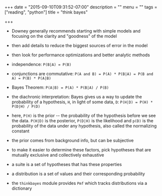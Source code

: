 +++
date = "2015-09-10T09:31:52-07:00"
description = ""
menu = ""
tags = ["reading", "python"]
title = "think bayes"

+++

* Downey generally recommends starting with simple models
and focusing on the clarity and "goodness" of the model
* then add details to reduce the biggest sources of error in the model
* then look for performance optimizations and better analytic methods

* independence: `P(B|A) = P(B)`
* conjunctions are commutative: `P(A and B) = P(A) * P(B|A) = P(B and A) = P(B) * P(A|B)`
* Bayes Theorem: `P(A|B) = P(A) * P(B|A) / P(B)`
* the diachronic interpretation: Bayes gives us a way
to update the probability of a hypothesis, `H`, in light of some data, `D`:
`P(H|D) = P(H) * P(D|H) / P(D)`
* here, `P(H)` is the prior -- the probability of the hypothesis before we see the data.
`P(H|D)` is the posterior, `P(D|H)` is the likelihood
and `p(D)` is the probability of the data under any hypothesis,
also called the normalizing constant
* the prior comes from background info, but can be subjective
* to make it easier to determine these factors,
pick hypotheses that are mutually exclusive and collectively exhaustive
* a suite is a set of hypotheses that has these properties

* a distribution is a set of values and their corresponding probability
* the `thinkbayes` module provides `Pmf` which tracks distributions via a dictionary
